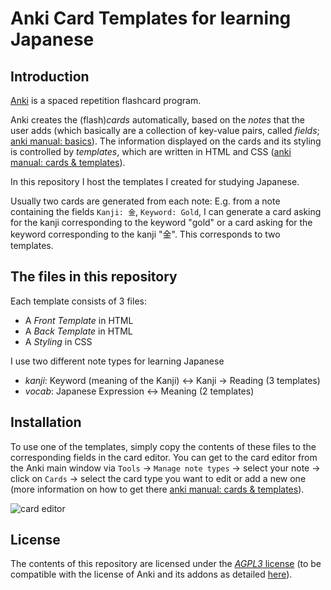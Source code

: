 # Anki Card Templates for learning Japanese

## Introduction

[Anki](https://apps.ankiweb.net/) is a spaced repetition flashcard program.

Anki creates the (flash)*cards* automatically, based on the *notes* that the user adds (which basically are a collection of key-value pairs, called *fields*; [anki manual: basics](https://apps.ankiweb.net/docs/manual.html#the-basics)). The information displayed on the cards and its styling is controlled by *templates*, which are written in HTML and CSS ([anki manual: cards & templates](https://apps.ankiweb.net/docs/manual.html#cards-and-templates)). 

In this repository I host the templates I created for studying Japanese.

Usually two cards are generated from each note: E.g. from a note containing the fields ```Kanji: 金```, ```Keyword: Gold```, I can generate a card asking for the kanji corresponding to the keyword "gold" or a card asking for the keyword corresponding to the kanji "金". This corresponds to two templates.

## The files in this repository

Each template consists of 3 files:

* A *Front Template* in HTML
* A *Back Template* in HTML
* A *Styling* in CSS

I use two different note types for learning Japanese

* *kanji*: Keyword (meaning of the Kanji) ↔ Kanji → Reading (3 templates)
* *vocab*: Japanese Expression ↔ Meaning (2 templates)

## Installation

To use one of the templates, simply copy the contents of these files to the corresponding fields in the card editor. You can get to the card editor from the Anki main window via ```Tools``` → ```Manage note types``` → select your note → click on ```Cards``` → select the card type you want to edit or add a new one (more information on how to get there [anki manual: cards & templates](https://apps.ankiweb.net/docs/manual.html#cards-and-templates)).

![card editor](https://cloud.githubusercontent.com/assets/13602468/24746203/87fe3e7a-1ab8-11e7-804c-57a71e9427af.png)

## License

The contents of this repository are licensed under the [*AGPL3* license](https://choosealicense.com/licenses/agpl-3.0/) (to be compatible with the license of Anki and its addons as detailed [here](https://ankiweb.net/account/terms)).
